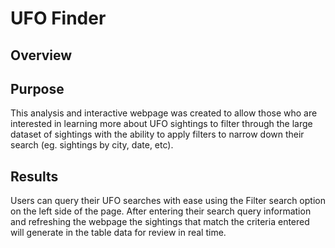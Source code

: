 # UFO Finder

## Overview

## Purpose
This analysis and interactive webpage was created to allow those who are interested in learning more about UFO sightings to filter through the large dataset of sightings with the ability to apply filters to narrow down their search (eg. sightings by city, date, etc). 

## Results 
Users can query their UFO searches with ease using the Filter search option on the left side of the page. After entering their search query information and refreshing the webpage the sightings that match the criteria entered will generate in the table data for review in real time. 

